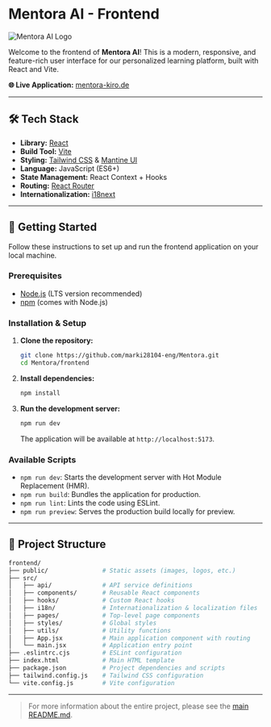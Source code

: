 # Mentora AI - Frontend

<picture>
  <source media="(prefers-color-scheme: dark)" srcset="https://github.com/marki28104-eng/Mentora/blob/main/frontend/public/logo_white.png?raw=true">
  <source media="(prefers-color-scheme: light)" srcset="https://github.com/marki28104-eng/Mentora/blob/main/doc/logo_black.png?raw=true">
  <img alt="Mentora AI Logo" src="https://github.com/marki28104-eng/Mentora/blob/main/frontend/public/logo_white.png?raw=true">
</picture>

Welcome to the frontend of **Mentora AI**! This is a modern, responsive, and feature-rich user interface for our personalized learning platform, built with React and Vite.

**🌐 Live Application:** [mentora-kiro.de](https://mentora-kiro.de)

---

## 🛠️ Tech Stack

- **Library:** [React](https://reactjs.org/)
- **Build Tool:** [Vite](https://vitejs.dev/)
- **Styling:** [Tailwind CSS](https://tailwindcss.com/) & [Mantine UI](https://mantine.dev/)
- **Language:** JavaScript (ES6+)
- **State Management:** React Context + Hooks
- **Routing:** [React Router](https://reactrouter.com/)
- **Internationalization:** [i18next](https://www.i18next.com/)

---

## 🚀 Getting Started

Follow these instructions to set up and run the frontend application on your local machine.

### Prerequisites

- [Node.js](https://nodejs.org/) (LTS version recommended)
- [npm](https://www.npmjs.com/) (comes with Node.js)

### Installation & Setup

1.  **Clone the repository:**
    ```bash
    git clone https://github.com/marki28104-eng/Mentora.git
    cd Mentora/frontend
    ```

2.  **Install dependencies:**
    ```bash
    npm install
    ```

3.  **Run the development server:**
    ```bash
    npm run dev
    ```
    The application will be available at `http://localhost:5173`.

### Available Scripts

- `npm run dev`: Starts the development server with Hot Module Replacement (HMR).
- `npm run build`: Bundles the application for production.
- `npm run lint`: Lints the code using ESLint.
- `npm run preview`: Serves the production build locally for preview.

---

## 📁 Project Structure

```bash
frontend/
├── public/               # Static assets (images, logos, etc.)
├── src/
│   ├── api/              # API service definitions
│   ├── components/       # Reusable React components
│   ├── hooks/            # Custom React hooks
│   ├── i18n/             # Internationalization & localization files
│   ├── pages/            # Top-level page components
│   ├── styles/           # Global styles
│   ├── utils/            # Utility functions
│   ├── App.jsx           # Main application component with routing
│   └── main.jsx          # Application entry point
├── .eslintrc.cjs         # ESLint configuration
├── index.html            # Main HTML template
├── package.json          # Project dependencies and scripts
├── tailwind.config.js    # Tailwind CSS configuration
└── vite.config.js        # Vite configuration
```

---

> For more information about the entire project, please see the [main README.md](../README.md).
